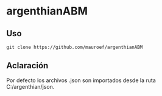 # argenthianABM

## Uso

```
git clone https://github.com/mauroef/argenthianABM
```

## Aclaración

Por defecto los archivos .json son importados desde la ruta C:/argenthian/json.


